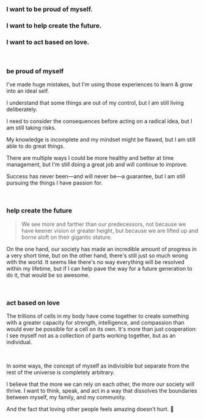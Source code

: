 ### I want to be proud of myself.

### I want to help create the future.

### I want to act based on love.

<br>

### be proud of myself

I've made huge mistakes, but I'm using those experiences to learn & grow into an ideal self.

I understand that some things are out of my control, but I am still living deliberately.

I need to consider the consequences before acting on a radical idea, but I am still taking risks.

My knowledge is incomplete and my mindset might be flawed, but I am still able to do great things.

There are multiple ways I could be more healthy and better at time management, but I'm still doing a great job and will continue to improve.

Success has never been—and will never be—a guarantee, but I am still pursuing the things I have passion for.

<br>

### help create the future

> We see more and farther than our predecessors, not because we have keener vision or greater height, but because we are lifted up and borne aloft on their gigantic stature.

On the one hand, our society has made an incredible amount of progress in a very short time, but on the other hand, there's still just so much wrong with the world. It seems like there's no way everything will be resolved within my lifetime, but if I can help pave the way for a future generation to do it, that would be so awesome.

<br>

### act based on love

The trillions of cells in my body have come together to create something with a greater capacity for strength, intelligence, and compassion than would ever be possible for a cell on its own. It's more than just cooperation: I see myself not as a collection of parts working together, but as an individual.

<br>

In some ways, the concept of myself as indivisible but separate from the rest of the universe is completely arbitrary.

I believe that the more we can rely on each other, the more our society will thrive. I want to think, speak, and act in a way that dissolves the boundaries between myself, my family, and my community.

And the fact that loving other people feels amazing doesn't hurt. 🙂

